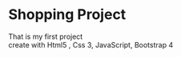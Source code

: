# Shopping Project
That is my first project 
<br>
create with Html5 , Css 3, JavaScript, Bootstrap 4
